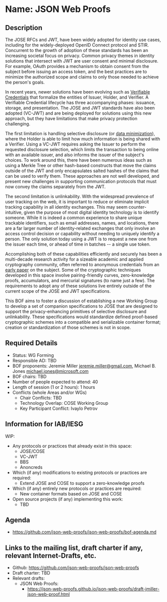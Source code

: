 # Name: JSON Web Proofs

## Description

The JOSE RFCs and JWT, have been widely adopted for identity use cases, including for the widely-deployed OpenID Connect protocol and STIR.  Concurrent to the growth of adoption of these standards has been an increasing societal focus on privacy.  Common privacy themes in identity solutions that intersect with JWT are user consent and minimal disclosure.  For example, OAuth provides a mechanism to obtain consent from the subject before issuing an access token, and the best practices are to minimize the authorized scope and claims to only those needed to achieve the person's goals.

In recent years, newer solutions have been evolving such as [Verifiable Credentials](https://www.w3.org/TR/vc-data-model/) that formalize the entities of Issuer, Holder, and Verifier.  A Verifiable Credential lifecycle has three accompanying phases: issuance, storage, and presentation.  The JOSE and JWT standards have also been adopted (VC-JWT) and are being deployed for solutions using this new approach, but they have limitations that make privacy protection challenging.

The first limitation is handling selective disclosure (or [data minimization](https://www.rfc-editor.org/rfc/rfc6973.html#section-6.1)), where the Holder is able to limit how much information is being shared with a Verifier.  Using a VC-JWT requires asking the Issuer to perform the requested disclosure selection, which limits the transaction to being online with an available issuer, and also informs the issuer of the subject's choices.  To work around this, there have been numerous ideas such as using a Merkle Tree or other hash-based constructs that move the claims outside of the JWT and only encapsulates salted hashes of the claims that can be used to verify them.  These approaches are not well developed, and present new challenges in supporting communication protocols that must now convey the claims separately from the JWT.

The second limitation is unlinkability.  With the widespread prevalence of user tracking on the web, it is important to reduce or eliminate implicit tracking capability in all identity exchanges.  This may seem counter-intuitive, given the purpose of most digital identity technology is to identify someone.  While it is indeed a common experience to share unique trackable identifiers, such as email addresses, names, and locations, there are a far larger number of identity-related exchanges that only involve an access control decision or capability without needing to uniquely identify a person.  The only solution today using a JWT is to request a new one from the issuer each time, or ahead of time in batches -- a single use token.

Accomplishing both of these capabilities efficiently and securely has been a multi-decade research activity for a sizeable academic and applied cryptography community, often referred to anonymous credentials from an [early paper](http://cs.brown.edu/people/alysyans/papers/cl01a.pdf) on the subject.  Some of the cryptographic techniques developed in this space involve pairing-friendly curves, zero-knowledge proofs, accumulators, and mercurial signatures (to name just a few).  The requirements to adopt any of these solutions live entirely outside of the current scope of the JOSE and JWT specifications.

This BOF aims to foster a discussion of establishing a new Working Group to develop a set of companion specifications to JOSE that are designed to support the privacy-enhancing primitives of selective disclosure and unlinkability.  These specifications would standardize defined proof-based cryptographic schemes into a compatible and serializable container format; creation or standardization of those schemes is not in scope.

## Required Details
- Status: WG Forming
- Responsible AD: TBD
- BOF proponents: Jeremie Miller <jeremie.miller@gmail.com>, Michael B. Jones <michael.jones@microsoft.com>
- BOF chairs: TBD
- Number of people expected to attend: 40
- Length of session (1 or 2 hours): 1 hours
- Conflicts (whole Areas and/or WGs)
   - Chair Conflicts: TBD
   - Technology Overlap: COSE Working Group
   - Key Participant Conflict: Ivaylo Petrov

## Information for IAB/IESG

WIP:

- Any protocols or practices that already exist in this space:
  - JOSE/COSE
  - VC-JWT
  - BBS
  - Anoncreds
- Which (if any) modifications to existing protocols or practices are required:
  - Extend JOSE and COSE to support a zero-knowledge proofs
- Which (if any) entirely new protocols or practices are required:
  - New container formats based on JOSE and COSE
- Open source projects (if any) implementing this work:
  - TBD


## Agenda
   - https://github.com/json-web-proofs/json-web-proofs/bof-agenda.md

## Links to the mailing list, draft charter if any, relevant Internet-Drafts, etc.
   - Github: https://github.com/json-web-proofs/json-web-proofs
   - Draft charter: TBD
   - Relevant drafts:
      - JSON Web Proofs:
         - https://json-web-proofs.github.io/json-web-proofs/draft-jmiller-json-web-proof.html
